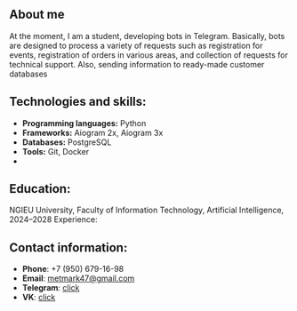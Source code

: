 ## **About me**

At the moment, I am a student, developing bots in Telegram. Basically, bots are designed to process a variety of requests such as registration for events, registration of orders in various areas, and collection of requests for technical support. Also, sending information to ready-made customer databases

## **Technologies and skills:**

- **Programming languages:** Python
- **Frameworks:** Aiogram 2x, Aiogram 3x
- **Databases:** PostgreSQL
- **Tools:** Git, Docker
- 
## **Education:**

NGIEU University, Faculty of Information Technology, Artificial Intelligence, 2024–2028
Experience:

## **Contact information:**

- **Phone**: +7 (950) 679-16-98
- **Email**: metmark47@gmail.com
- **Telegram**: [click](https://t.me/mark05255)
- **VK**: [click](https://vk.com/bbroken_gglass)





